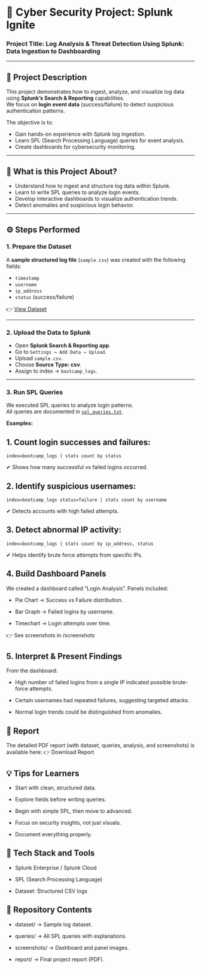# 🔐 Cyber Security Project: Splunk Ignite  
### Project Title: Log Analysis & Threat Detection Using Splunk: Data Ingestion to Dashboarding  

---

## 📖 Project Description
This project demonstrates how to ingest, analyze, and visualize log data using **Splunk’s Search & Reporting** capabilities.  
We focus on **login event data** (success/failure) to detect suspicious authentication patterns.  

The objective is to:
- Gain hands-on experience with Splunk log ingestion.
- Learn SPL (Search Processing Language) queries for event analysis.
- Create dashboards for cybersecurity monitoring.  

---

## 📌 What is this Project About?
- Understand how to ingest and structure log data within Splunk.  
- Learn to write SPL queries to analyze login events.  
- Develop interactive dashboards to visualize authentication trends.  
- Detect anomalies and suspicious login behavior.  

---

## ⚙️ Steps Performed

### 1. Prepare the Dataset
A **sample structured log file** (`sample.csv`) was created with the following fields:
- `timestamp`  
- `username`  
- `ip_address`  
- `status` (success/failure)  

👉 [View Dataset](./dataset/sample.csv)

---

### 2. Upload the Data to Splunk
- Open **Splunk Search & Reporting app**.  
- Go to `Settings → Add Data → Upload`.  
- Upload `sample.csv`.  
- Choose **Source Type: csv**.  
- Assign to index → `bootcamp_logs`.  

---

### 3. Run SPL Queries
We executed SPL queries to analyze login patterns.  
All queries are documented in [`spl_queries.txt`](./queries/spl_queries.txt).  

**Examples:**

## 1. Count login successes and failures:
```
index=bootcamp_logs | stats count by status
```
✔ Shows how many successful vs failed logins occurred. 

## 2. Identify suspicious usernames:
```
index=bootcamp_logs status=failure | stats count by username
```

✔ Detects accounts with high failed attempts.

## 3. Detect abnormal IP activity:
```
index=bootcamp_logs | stats count by ip_address, status
```

✔ Helps identify brute force attempts from specific IPs.

## 4. Build Dashboard Panels

We created a dashboard called “Login Analysis”.
Panels included:

* Pie Chart → Success vs Failure distribution.

* Bar Graph → Failed logins by username.

* Timechart → Login attempts over time.

👉 See screenshots in /screenshots

## 5. Interpret & Present Findings

From the dashboard:

* High number of failed logins from a single IP indicated possible brute-force attempts.

* Certain usernames had repeated failures, suggesting targeted attacks.

* Normal login trends could be distinguished from anomalies.
  
## 📑 Report

The detailed PDF report (with dataset, queries, analysis, and screenshots) is available here:
👉 Download Report

## 💡 Tips for Learners

 * Start with clean, structured data.

* Explore fields before writing queries.

* Begin with simple SPL, then move to advanced.

* Focus on security insights, not just visuals.

* Document everything properly.

## 🚀 Tech Stack and Tools

* Splunk Enterprise / Splunk Cloud

* SPL (Search Processing Language)

* Dataset: Structured CSV logs

## 📂 Repository Contents

* dataset/ → Sample log dataset.

* queries/ → All SPL queries with explanations.

* screenshots/ → Dashboard and panel images.

* report/ → Final project report (PDF).
